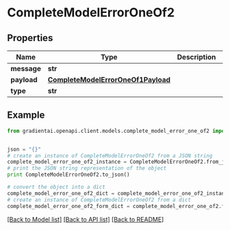# CompleteModelErrorOneOf2


## Properties
Name | Type | Description | Notes
------------ | ------------- | ------------- | -------------
**message** | **str** |  | 
**payload** | [**CompleteModelErrorOneOf1Payload**](CompleteModelErrorOneOf1Payload.md) |  | 
**type** | **str** |  | 

## Example

```python
from gradientai.openapi.client.models.complete_model_error_one_of2 import CompleteModelErrorOneOf2


json = "{}"
# create an instance of CompleteModelErrorOneOf2 from a JSON string
complete_model_error_one_of2_instance = CompleteModelErrorOneOf2.from_json(json)
# print the JSON string representation of the object
print CompleteModelErrorOneOf2.to_json()

# convert the object into a dict
complete_model_error_one_of2_dict = complete_model_error_one_of2_instance.to_dict()
# create an instance of CompleteModelErrorOneOf2 from a dict
complete_model_error_one_of2_form_dict = complete_model_error_one_of2.from_dict(complete_model_error_one_of2_dict)
```
[[Back to Model list]](../README.md#documentation-for-models) [[Back to API list]](../README.md#documentation-for-api-endpoints) [[Back to README]](../README.md)


